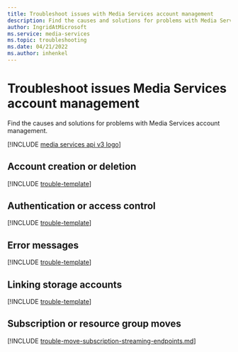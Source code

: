 ```yaml
---
title: Troubleshoot issues with Media Services account management
description: Find the causes and solutions for problems with Media Services account management.
author: IngridAtMicrosoft
ms.service: media-services
ms.topic: troubleshooting
ms.date: 04/21/2022
ms.author: inhenkel
---
```

# Troubleshoot issues Media Services account management

Find the causes and solutions for problems with Media Services account management.

[!INCLUDE [media services api v3 logo](./includes/v3-hr.md)]

## Account creation or deletion

[!INCLUDE [trouble-template](includes/trouble-template.md)]

## Authentication or access control

[!INCLUDE [trouble-template](includes/trouble-template.md)]

## Error messages

[!INCLUDE [trouble-template](includes/trouble-template.md)]

## Linking storage accounts

[!INCLUDE [trouble-template](includes/trouble-template.md)]

## Subscription or resource group moves

[!INCLUDE [trouble-move-subscription-streaming-endpoints.md](./includes/trouble-move-subscription-streaming-endpoints.md)]
